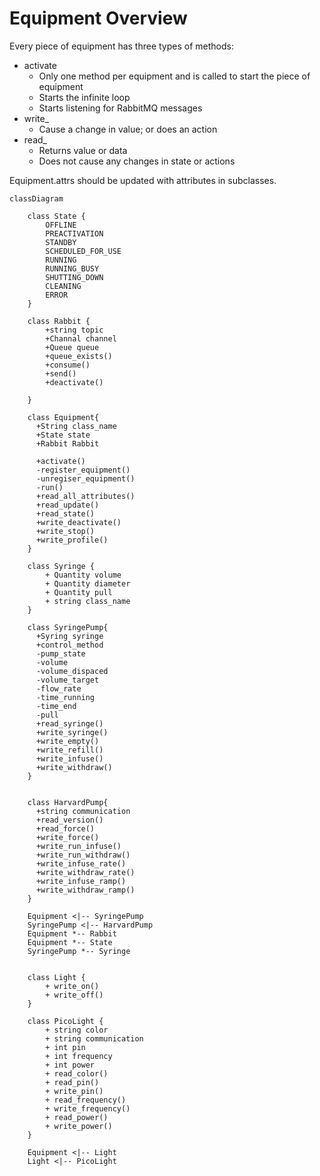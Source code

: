 # Equipment Overview

Every piece of equipment has three types of methods:
* activate
  * Only one method per equipment and is called to start the piece of equipment
  * Starts the infinite loop
  * Starts listening for RabbitMQ messages
* write_
  * Cause a change in value; or does an action
* read_
  * Returns value or data
  * Does not cause any changes in state or actions

Equipment.attrs should be updated with attributes in subclasses.




```mermaid
classDiagram

    class State {
        OFFLINE
        PREACTIVATION 
        STANDBY 
        SCHEDULED_FOR_USE 
        RUNNING 
        RUNNING_BUSY 
        SHUTTING_DOWN
        CLEANING
        ERROR 
    }

    class Rabbit {
        +string topic
        +Channal channel
        +Queue queue
        +queue_exists()
        +consume()
        +send()
        +deactivate()
        
    }

    class Equipment{
      +String class_name
      +State state
      +Rabbit Rabbit

      +activate()
      -register_equipment()
      -unregiser_equipment()
      -run()
      +read_all_attributes()
      +read_update()
      +read_state()
      +write_deactivate()
      +write_stop()
      +write_profile()
    }

    class Syringe {
        + Quantity volume
        + Quantity diameter
        + Quantity pull
        + string class_name 
    }

    class SyringePump{
      +Syring syringe
      +control_method
      -pump_state
      -volume
      -volume_dispaced
      -volume_target
      -flow_rate
      -time_running
      -time_end
      -pull
      +read_syringe()
      +write_syringe()
      +write_empty()
      +write_refill()
      +write_infuse()
      +write_withdraw()
    }


    class HarvardPump{
      +string communication
      +read_version()
      +read_force()
      +write_force()
      +write_run_infuse()
      +write_run_withdraw()
      +write_infuse_rate()
      +write_withdraw_rate()
      +write_infuse_ramp()
      +write_withdraw_ramp()
    }

    Equipment <|-- SyringePump 
    SyringePump <|-- HarvardPump
    Equipment *-- Rabbit
    Equipment *-- State
    SyringePump *-- Syringe


    class Light {
        + write_on()
        + write_off()
    }

    class PicoLight {
        + string color
        + string communication
        + int pin
        + int frequency
        + int power
        + read_color()
        + read_pin()
        + write_pin()
        + read_frequency()
        + write_frequency()
        + read_power()
        + write_power()
    }

    Equipment <|-- Light 
    Light <|-- PicoLight

```